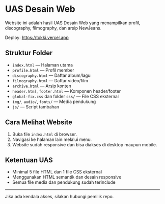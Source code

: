 # UAS Desain Web

Website ini adalah hasil UAS Desain Web yang menampilkan profil, discography, filmography, dan arsip NewJeans.

Deploy: https://tokki.vercel.app

## Struktur Folder
- `index.html` — Halaman utama
- `profile.html` — Profil member
- `discography.html` — Daftar album/lagu
- `filmography.html` — Daftar video/film
- `archive.html` — Arsip konten
- `header.html`, `footer.html` — Komponen header/footer
- `global-fix.css` dan folder `css/` — File CSS eksternal
- `img/`, `audio/`, `fonts/` — Media pendukung
- `js/` — Script tambahan

## Cara Melihat Website
1. Buka file `index.html` di browser.
2. Navigasi ke halaman lain melalui menu.
3. Website sudah responsive dan bisa diakses di desktop maupun mobile.

## Ketentuan UAS
- Minimal 5 file HTML dan 1 file CSS eksternal
- Menggunakan HTML semantik dan desain responsive
- Semua file media dan pendukung sudah terinclude

---

Jika ada kendala akses, silakan hubungi pemilik repo. 